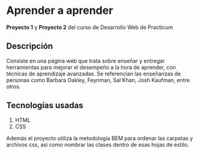 # Aprender a aprender
**Proyecto 1** y **Proyecto 2** del curso de Desarrollo Web de Practicum 
## Descripción
Consiste en una página web que trata sobre enseñar y entregar herramientas para mejorar
el desempeño a la hora de aprender, con técnicas de aprendizaje avanzadas.
Se referencian las enseñanzas de personas como Barbara Oakley, Feynman, Sal Khan,
Josh Kaufman, entre otros.

## Tecnologías usadas 
1. HTML
2. CSS

Además el proyecto utiliza la metodología BEM para ordenar las carpetas y archivos css, así
como nombrar las clases dentro de esas hojas de estilo.
